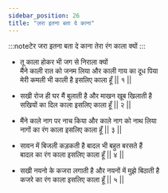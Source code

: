 ```yaml
---
sidebar_position: 26
title: "ज़रा इतना बता दे काना"
---
```


:::noteटेर
जरा इतना बता दे काना तेरा रंग काला क्यों
:::

- तू काला होकर भी जग से निराला क्यों <br/>
  मैंने काली रात को जनम लिया और काली गाय का दूध पिया <br/>
  मेरी कमली भी काली है इसलिए काला हूँ || १ ||

- सखी रोज ही घर मैं बुलाती है और माखन खूब खिलाती है <br/>
  सखियों का दिल काला इसलिए काला हूँ || २ ||

- मैंने काले नाग पर नाच किया और काले नाग को नाथ लिया <br/>
  नागों का रंग काला इसलिए काला हूँ || ३ ||

- सावन में बिजली कड़कती है बादल भी बहुत बरसते हैं <br/>
  बादल का रंग काला इसलिए काला हूँ || ४ ||

- सखी नयनो के कजरा लगाती है और नयनों में मुझे बिठाती है <br/>
  कजरे का रंग काला इसलिए काला हूँ || ५ ||
